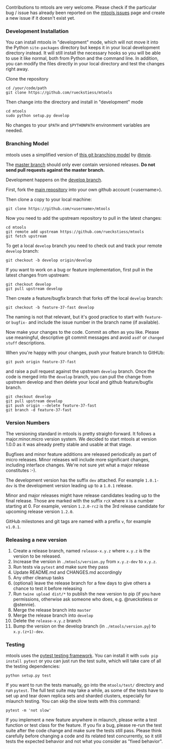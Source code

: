 Contributions to mtools are very welcome. Please check if the particular bug / issue has already been reported on the [mtools issues](https://github.com/rueckstiess/mtools/issues?state=open) page and create a new issue if it doesn't exist yet.

### Development Installation

You can install mtools in "development" mode, which will not move it into the Python `site-packages` directory but keeps it in your local development directory instead. It will still install the necessary hooks so you will be able to use it like normal, both from Python and the command line. In addition, you can modify the files directly in your local directory and test the changes right away.

Clone the repository

    cd /your/code/path
    git clone https://github.com/rueckstiess/mtools

Then change into the directory and install in "development" mode

	cd mtools
	sudo python setup.py develop

No changes to your `$PATH` and `$PYTHONPATH` environment variables are needed.


### Branching Model

mtools uses a simplified version of [this git branching model](http://nvie.com/posts/a-successful-git-branching-model/) by [@nvie](https://twitter.com/nvie).

The [master branch](https://github.com/rueckstiess/mtools) should only ever contain versioned releases. **Do not send pull requests against the master branch.**

Development happens on the [develop branch](https://github.com/rueckstiess/mtools/tree/develop). 

First, fork the [main repository](https://github.com/rueckstiess/mtools) into your own github account (&lt;username&gt;). 

Then clone a copy to your local machine:

    git clone https://github.com/<username>/mtools

Now you need to add the upstream repository to pull in the latest changes:

    cd mtools
    git remote add upstream https://github.com/rueckstiess/mtools
    git fetch upstream

To get a local `develop` branch you need to check out and track your remote `develop` branch:

    git checkout -b develop origin/develop

If you want to work on a bug or feature implementation, first pull in the latest changes from upstream:

    git checkout develop
    git pull upstream develop

Then create a feature/bugfix branch that forks off the local `develop` branch:

    git checkout -b feature-37-fast develop

The naming is not that relevant, but it's good practice to start with `feature-` or `bugfix-` and include the issue number in the branch name (if available).

Now make your changes to the code. Commit as often as you like. Please use meaningful, descriptive git commit messages and avoid `asdf` or `changed stuff` descriptions.

When you're happy with your changes, push your feature branch to GitHUb: 

    git push origin feature-37-fast

and raise a pull request against the upstream `develop` branch. Once the code is merged into the `develop` branch, you can pull the change from upstream develop and then delete your local and github feature/bugfix branch.

    git checkout develop
    git pull upstream develop
    git push origin --delete feature-37-fast
    git branch -d feature-37-fast


### Version Numbers

The versioning standard in mtools is pretty straight-forward. It follows a major.minor.micro version system. We decided to start mtools at version 1.0.0 as it was already pretty stable and usable at that stage.

Bugfixes and minor feature additions are released periodically as part of micro releases. Minor releases will include more significant changes, including interface changes. We're not sure yet what a major release constitutes :-).

The development version has the suffix `dev` attached. For example `1.0.1-dev` is the development version leading up to a `1.0.1` release.

Minor and major releases might have release candidates leading up to the final release. Those are marked with the suffix `rcX` where `X` 
is a number starting at 0. For example, version `1.2.0-rc2` is the 3rd release candidate for upcoming release version `1.2.0`.

GitHub milestones and git tags are named with a prefix `v`, for example `v1.0.1`.


### Releasing a new version

1. Create a release branch, named `release-x.y.z` where `x.y.z` is the version to be released.
2. Increase the version in `./mtools/version.py` from `x.y.z-dev` to `x.y.z`.
3. Run tests via `pytest` and make sure they pass
4. Update README.md and CHANGES.md accordingly
5. Any other cleanup tasks
6. (optional) leave the release branch for a few days to give others a chance to test it before releasing
7. Run `twine upload dist/*` to publish the new version to pip (if you have permissions, otherwise ask someone who does, e.g. @rueckstiess or @stennie).
8. Merge the release branch into `master`
9. Merge the release branch into `develop`
10. Delete the `release-x.y.z` branch
11. Bump the version on the develop branch (in `./mtools/version.py`) to `x.y.(z+1)-dev`.

### Testing

mtools uses the [pytest testing framework](https://github.com/pytest-dev/pytest). You can install it with `sudo pip install pytest` or you can just run the test suite, which will take care of all the testing dependencies:

    python setup.py test

If you want to run the tests manually, go into the `mtools/test/` directory and run `pytest`. The full test suite may take a while, as some of the tests have to set up and tear down replica sets and sharded clusters, especially for mlaunch testing. You can skip the slow tests with this command:

    pytest -m 'not slow'

If you implement a new feature anywhere in mlaunch, please write a test function or test class for the feature. If you fix a bug, please re-run the test suite after the code change and make sure the tests still pass. Please think carefully before changing a code and its related test concurrently, so it still tests the expected behavior and not what you consider as "fixed behavior".
